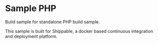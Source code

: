 Sample PHP
===============

Build sample for standalone PHP build sample.

This sample is built for Shippable, a docker based continuous integration and deployment platform.
